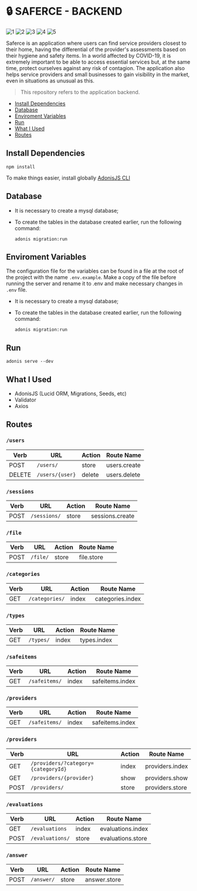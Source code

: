 # 🔒 SAFERCE - BACKEND

![1](https://img.shields.io/badge/12.13.1-Node-green?style=flat-square&logo=node.js)
![2](https://img.shields.io/badge/0.60.5-AdonisJS%20-purple?style=flat-square&logo=adonisjs)
![3](https://img.shields.io/badge/1.44.2-Visual%20Studio%20Code-blue?style=flat-square&logo=visual-studio-code)
![4](https://img.shields.io/badge/6.12.1-npm-red?style=flat-square&logo=SQL)
![5](https://img.shields.io/badge/^2.18.1-mysql-blue?style=flat-square&logo=mysql)

Saferce is an application where users can find service providers closest to their home, having the differential of the provider's assessments based on their hygiene and safety items. In a world affected by COVID-19, it is extremely important to be able to access essential services but, at the same time, protect ourselves against any risk of contagion. The application also helps service providers and small businesses to gain visibility in the market, even in situations as unusual as this.

> This repository refers to the application backend.

<!-- vscode-markdown-toc -->

- [Install Dependencies](#InstallDependencies)
- [Database](#Database)
- [Enviroment Variables](#EnviromentVariables)
- [Run](#Serve)
- [What I Used](#WhatIUsed)
- [Routes](#Routes)

<!-- vscode-markdown-toc-config
	numbering=true
	autoSave=true
	/vscode-markdown-toc-config -->
<!-- /vscode-markdown-toc -->

## <a name='InstallDependencies'></a>Install Dependencies

    npm install

To make things easier, install globally [AdonisJS CLI](https://adonisjs.com/docs/4.1/installation)

## <a name='Database'></a>Database

- It is necessary to create a mysql database;
- To create the tables in the database created earlier, run the following command:

      adonis migration:run

## <a name='EnviromentVariables'></a>Enviroment Variables

The configuration file for the variables can be found in a file at the root of the project with the name `.env.example`. Make a copy of the file before running the server and rename it to .env and make necessary changes in `.env` file.

- It is necessary to create a mysql database;
- To create the tables in the database created earlier, run the following command:

      adonis migration:run

## <a name='Serve'></a>Run

    adonis serve --dev

## <a name='WhatIUsed'></a>What I Used

- AdonisJS (Lucid ORM, Migrations, Seeds, etc)
- Validator
- Axios

## <a name='Routes'></a>Routes

### `/users`

| **Verb** | **URL**         | **Action** | **Route Name** |
| -------- | --------------- | ---------- | -------------- |
| POST     | `/users/`       | store      | users.create   |
| DELETE   | `/users/{user}` | delete     | users.delete   |

### `/sessions`

| **Verb** | **URL**      | **Action** | **Route Name**  |
| -------- | ------------ | ---------- | --------------- |
| POST     | `/sessions/` | store      | sessions.create |

### `/file`

| **Verb** | **URL**  | **Action** | **Route Name** |
| -------- | -------- | ---------- | -------------- |
| POST     | `/file/` | store      | file.store     |

### `/categories`

| **Verb** | **URL**        | **Action** | **Route Name**   |
| -------- | -------------- | ---------- | ---------------- |
| GET      | `/categories/` | index      | categories.index |

### `/types`

| **Verb** | **URL**   | **Action** | **Route Name** |
| -------- | --------- | ---------- | -------------- |
| GET      | `/types/` | index      | types.index    |

### `/safeitems`

| **Verb** | **URL**       | **Action** | **Route Name**  |
| -------- | ------------- | ---------- | --------------- |
| GET      | `/safeitems/` | index      | safeitems.index |

### `/providers`

| **Verb** | **URL**       | **Action** | **Route Name**  |
| -------- | ------------- | ---------- | --------------- |
| GET      | `/safeitems/` | index      | safeitems.index |

### `/providers`

| **Verb** | **URL**                             | **Action** | **Route Name**  |
| -------- | ----------------------------------- | ---------- | --------------- |
| GET      | `/providers/?category={categoryId}` | index      | providers.index |
| GET      | `/providers/{provider}`             | show       | providers.show  |
| POST     | `/providers/`                       | store      | providers.store |

### `/evaluations`

| **Verb** | **URL**         | **Action** | **Route Name**    |
| -------- | --------------- | ---------- | ----------------- |
| GET      | `/evaluations`  | index      | evaluations.index |
| POST     | `/evaluations/` | store      | evaluations.store |

### `/answer`

| **Verb** | **URL**    | **Action** | **Route Name** |
| -------- | ---------- | ---------- | -------------- |
| POST     | `/answer/` | store      | answer.store   |
